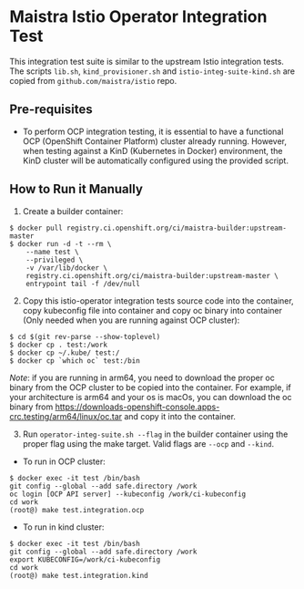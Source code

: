 # Maistra Istio Operator Integration Test

This integration test suite is similar to the upstream Istio integration tests. The scripts `lib.sh`, `kind_provisioner.sh` and `istio-integ-suite-kind.sh` are copied from `github.com/maistra/istio` repo.

## Pre-requisites

* To perform OCP integration testing, it is essential to have a functional OCP (OpenShift Container Platform) cluster already running. However, when testing against a KinD (Kubernetes in Docker) environment, the KinD cluster will be automatically configured using the provided script.

## How to Run it Manually

1. Create a builder container:

```
$ docker pull registry.ci.openshift.org/ci/maistra-builder:upstream-master
$ docker run -d -t --rm \
    --name test \
    --privileged \
    -v /var/lib/docker \
    registry.ci.openshift.org/ci/maistra-builder:upstream-master \
    entrypoint tail -f /dev/null
```

2. Copy this istio-operator integration tests source code into the container, copy kubeconfig file into container and copy oc binary into container (Only needed when you are running against OCP cluster):

```
$ cd $(git rev-parse --show-toplevel)
$ docker cp . test:/work
$ docker cp ~/.kube/ test:/
$ docker cp `which oc` test:/bin
```
*Note*: if you are running in arm64, you need to download the proper oc binary from the OCP cluster to be copied into the container. For example, if your architecture is arm64 and your os is macOs, you can download the oc binary from https://downloads-openshift-console.apps-crc.testing/arm64/linux/oc.tar and copy it into the container.

3. Run `operator-integ-suite.sh --flag` in the builder container using the proper flag using the make target. Valid flags are `--ocp` and `--kind`. 

* To run in OCP cluster:
```
$ docker exec -it test /bin/bash
git config --global --add safe.directory /work
oc login [OCP API server] --kubeconfig /work/ci-kubeconfig
cd work
(root@) make test.integration.ocp
```

* To run in kind cluster:
```
$ docker exec -it test /bin/bash
git config --global --add safe.directory /work
export KUBECONFIG=/work/ci-kubeconfig
cd work
(root@) make test.integration.kind
```